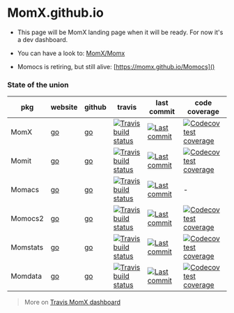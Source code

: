# MomX.github.io

* This page will be MomX landing page when it will be ready. For now it's a dev dashboard.

* You can have a look to: [MomX/Momx](http://momx.github.io/MomX/)

* Momocs is retiring, but still alive: [https://momx.github.io/Momocs]()

### State of the union

| pkg      | website        | github                 | travis | last commit | code coverage |
| -------- | -------------- | ---------------------- | ------ | ----------- | ------------- | 
| MomX     | [go](https://momx.github.io/MomX/)   | [go](https://github.com/MomX/MomX)     | [![Travis build status](https://travis-ci.org/MomX/MomX.svg?branch=master)](https://travis-ci.org/MomX/MomX)         | [![Last commit](https://img.shields.io/github/last-commit/MomX/MomX.svg)](https://github.com/MomX/MomX/commits/master) | [![Codecov test coverage](https://codecov.io/gh/MomX/MomX/branch/master/graph/badge.svg)](https://codecov.io/gh/MomX/MomX?branch=master) |
| Momit    | [go](https://momx.github.io/Momit/)  | [go](https://github.com/MomX/Momit)    | [![Travis build status](https://travis-ci.org/MomX/Momit.svg?branch=master)](https://travis-ci.org/MomX/Momit)       | [![Last commit](https://img.shields.io/github/last-commit/MomX/Momit.svg)](https://github.com/MomX/Momit/commits/master) |  [![Codecov test coverage](https://codecov.io/gh/MomX/Momit/branch/master/graph/badge.svg)](https://codecov.io/gh/MomX/Momit?branch=master) |
| Momacs   | [go](https://momx.github.io/Momacs/)  | [go](https://github.com/MomX/Momacs)   | [![Travis build status](https://travis-ci.org/MomX/Momacs.svg?branch=master)](https://travis-ci.org/MomX/Momacs)     | [![Last commit](https://img.shields.io/github/last-commit/MomX/Momacs.svg)](https://github.com/MomX/Momacs/commits/master) | - |
| Momocs2  | [go](https://momx.github.io/Momocs2/)  | [go](https://github.com/MomX/Momocs2)  | [![Travis build status](https://travis-ci.org/MomX/Momocs2.svg?branch=master)](https://travis-ci.org/MomX/Momocs2)   | [![Last commit](https://img.shields.io/github/last-commit/MomX/Momocs2.svg)](https://github.com/MomX/Momocs2/commits/master) |  [![Codecov test coverage](https://codecov.io/gh/MomX/Momocs2/branch/master/graph/badge.svg)](https://codecov.io/gh/MomX/Momocs2?branch=master) |
| Momstats | [go](https://momx.github.io/Momstats/)  | [go](https://github.com/MomX/Momstats) | [![Travis build status](https://travis-ci.org/MomX/Momstats.svg?branch=master)](https://travis-ci.org/MomX/Momstats) | [![Last commit](https://img.shields.io/github/last-commit/MomX/Momstats.svg)](https://github.com/MomX/Momstats/commits/master) |  [![Codecov test coverage](https://codecov.io/gh/MomX/Momstats/branch/master/graph/badge.svg)](https://codecov.io/gh/MomX/Momstats?branch=master) |
| Momdata  | [go](https://momx.github.io/Momdata/)| [go](https://github.com/MomX/Momdata)  | [![Travis build status](https://travis-ci.org/MomX/Momdata.svg?branch=master)](https://travis-ci.org/MomX/Momdata)   | [![Last commit](https://img.shields.io/github/last-commit/MomX/Momdata.svg)](https://github.com/MomX/Momdata/commits/master) |  [![Codecov test coverage](https://codecov.io/gh/MomX/Momdata/branch/master/graph/badge.svg)](https://codecov.io/gh/MomX/Momdata?branch=master) |


> More on [Travis MomX dashboard](https://travis-ci.org/github/MomX)

